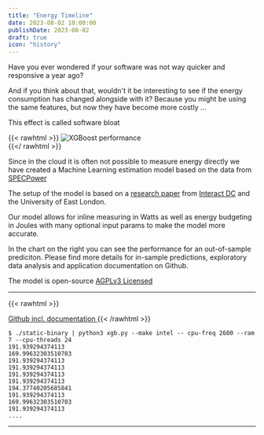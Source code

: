 ```yaml
---
title: "Energy Timeline"
date: 2023-08-02 10:00:00
publishDate: 2023-08-02
draft: true
icon: "history"
---
```


Have you ever wondered if your software was not way quicker and responsive a year ago?

And if you think about that, wouldn't it be interesting to see if the energy consumption has changed alongside with it?
Because you might be using the same features, but now they have become more costly ...

This effect is called software bloat

{{< rawhtml >}}
<img class="ui big floated right rounded bordered image" src="https://github.com/green-coding-solutions/cloud-energy/raw/main/img/hp_synergy_480_Gen10_Plus.png" alt="XGBoost performance" loading="lazy" style="margin:auto;">
<br>
{{</ rawhtml >}}


Since in the cloud it is often not possible to measure energy directly we have created a Machine Learning estimation model
based on the data from [SPECPower](https://www.spec.org/power_ssj2008/)

The setup of the model is based on a [research paper](https://interactdc.com/static/images/documents/Elsevier_Journal.pdf) from [Interact DC](https://interactdc.com/) and the University of East London.

Our model allows for inline measuring in Watts as well as energy budgeting in Joules with many optional input
params to make the model more accurate.

In the chart on the right you can see the performance for an out-of-sample prediciton. Please find more details
for in-sample predictions, exploratory data analysis and application documentation on Github.

The model is open-source [AGPLv3 Licensed](https://github.com/green-coding-solutions/green-metrics-tool/blob/main/LICENSE)

---

{{< rawhtml >}}
    <a class="ui labeled button" href="https://github.com/green-coding-solutions/cloud-energy">
    <div class="ui button">
        <i class="code branch icon"></i>
    </div>
    <span class="ui basic label">
        Github incl. documentation
    </span>
</a>
{{< /rawhtml >}}

```
$ ./static-binary | python3 xgb.py --make intel -- cpu-freq 2600 --ram 7 --cpu-threads 24
191.939294374113
169.99632303510703
191.939294374113
191.939294374113
191.939294374113
191.939294374113
194.37740205685841
191.939294374113
169.99632303510703
191.939294374113
....
```

---

<div class="clear"></div>


